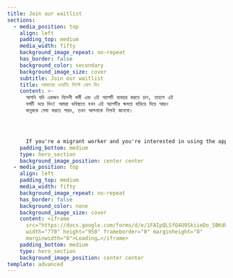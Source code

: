 ```yaml
---
title: Join our waitlist
sections:
  - media_position: top
    align: left
    padding_top: medium
    media_width: fifty
    background_image_repeat: no-repeat
    has_border: false
    background_color: secondary
    background_image_size: cover
    subtitle: Join our waitlist
    title: আমাদের ওয়েটিং লিস্টে যোগ দিন
    content: >-
      আপনি যদি একজন বিদেশী কর্মী এবং এই অ্যাপটি ব্যবহার করতে চান, তাহলে এই
      ফর্মটি ভরে দিন! আমরা ভবিষ্যতে যখন এই অ্যাপটির ক্ষমতা বাড়িয়ে দিয়ে আরও
      মানুষকে সেবা করতে পারব, তখন আপনাকে নিশ্চই জানবো।




      If you're a migrant worker and you're interested in using the app, fill in this form! We will let you know as soon as we open it up to more users.
    padding_bottom: medium
    type: hero_section
    background_image_position: center center
  - media_position: top
    align: left
    padding_top: medium
    media_width: fifty
    background_image_repeat: no-repeat
    has_border: false
    background_color: none
    background_image_size: cover
    content: <iframe
      src="https://docs.google.com/forms/d/e/1FAIpQLSfQ4U9SkiieDo_5BKdUt9HafDaNjpRzv3RZ--hdk4aEwIclDw/viewform?embedded=true"
      width="770" height="950" frameborder="0" marginheight="0"
      marginwidth="0">Loading…</iframe>
    padding_bottom: medium
    type: hero_section
    background_image_position: center center
template: advanced
---
```

